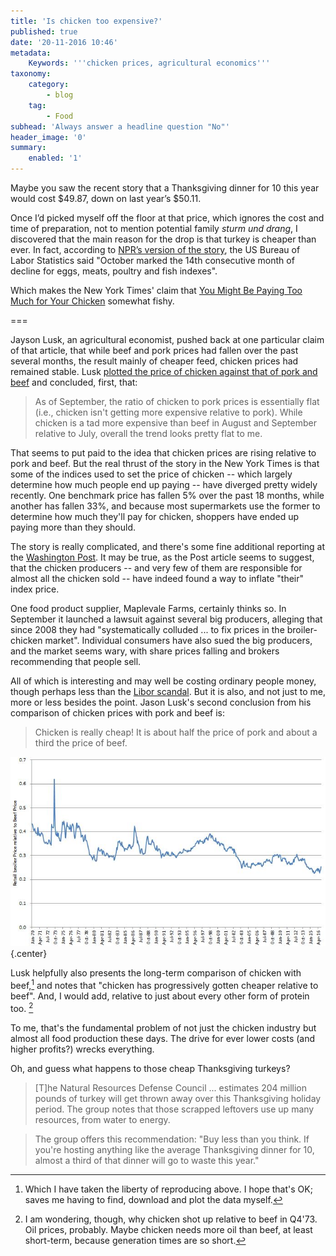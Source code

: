 ```yaml
---
title: 'Is chicken too expensive?'
published: true
date: '20-11-2016 10:46'
metadata:
    Keywords: '''chicken prices, agricultural economics'''
taxonomy:
    category:
        - blog
    tag:
        - Food
subhead: 'Always answer a headline question "No"'
header_image: '0'
summary:
    enabled: '1'
---
```


Maybe you saw the recent story that a Thanksgiving dinner for 10 this year would cost $49.87, down on last year’s $50.11. 

Once I’d picked myself off the floor at that price, which ignores the cost and time of preparation, not to mention potential family _sturm und drang_, I discovered that the main reason for the drop is that turkey is cheaper than ever. In fact, according to [NPR’s version of the story][npr], the US Bureau of Labor Statistics said "October marked the 14th consecutive month of decline for eggs, meats, poultry and fish indexes".

Which makes the New York Times' claim that [You Might Be Paying Too Much for Your Chicken][nytimes] somewhat fishy.

===

Jayson Lusk, an agricultural economist, pushed back at one particular claim of that article, that while beef and pork prices had fallen over the past several months, the result mainly of cheaper feed, chicken prices had remained stable. Lusk [plotted the price of chicken against that of pork and beef][jaysonlusk] and concluded, first, that:

> As of September, the ratio of chicken to pork prices is essentially flat (i.e., chicken isn't getting more expensive relative to pork). While chicken is a tad more expensive than beef in August and September relative to July, overall the trend looks pretty flat to me.

That seems to put paid to the idea that chicken prices are rising relative to pork and beef. But the real thrust of the story in the New York Times is that some of the indices used to set the price of chicken -- which largely determine how much people end up paying -- have diverged pretty widely recently. One benchmark price has fallen 5% over the past 18 months, while another has fallen 33%, and because most supermarkets use the former to determine how much they'll pay for chicken, shoppers have ended up paying more than they should.

The story is really complicated, and there's some fine additional reporting at the [Washington Post][washingtonpost]. It may be true, as the Post article seems to suggest, that the chicken producers -- and very few of them are responsible for almost all the chicken sold -- have indeed found a way to inflate "their" index price. 

One food product supplier, Maplevale Farms, certainly thinks so. In September it launched a lawsuit against several big producers, alleging that since 2008 they had "systematically colluded ... to fix prices in the broiler-chicken market". Individual consumers have also sued the big producers, and the market seems wary, with share prices falling and brokers recommending that people sell.

All of which is interesting and may well be costing ordinary people money, though perhaps less than the [Libor scandal][wiki]. But it is also, and not just to me, more or less besides the point. Jason Lusk's second conclusion from his comparison of chicken prices with pork and beef is:

> Chicken is really cheap! It is about half the price of pork and about a third the price of beef.

![Chicken v beef prices](1478279670423.jpeg){.center} 

Lusk helpfully also presents the long-term comparison of chicken with beef,[^2] and notes that "chicken has progressively gotten cheaper relative to beef". And, I would add, relative to just about every other form of protein too. [^1]

[^1]: I am wondering, though, why chicken shot up relative to beef in Q4'73. Oil prices, probably. Maybe chicken needs more oil than beef, at least short-term, because generation times are so short.

[^2]: Which I have taken the liberty of reproducing above. I hope that's OK; saves me having to find, download and plot the data myself.

To me, that's the fundamental problem of not just the chicken industry but almost all food production these days. The drive for ever lower costs (and higher profits?) wrecks everything.

Oh, and guess what happens to those cheap Thanksgiving turkeys?

> [T]he Natural Resources Defense Council ... estimates 204 million pounds of turkey will get thrown away over this Thanksgiving holiday period. The group notes that those scrapped leftovers use up many resources, from water to energy.

> The group offers this recommendation: "Buy less than you think. If you're hosting anything like the average Thanksgiving dinner for 10, almost a third of that dinner will go to waste this year."

[npr]: http://www.npr.org/sections/thesalt/2016/11/17/502449964/thanksgiving-dinner-is-getting-cheaper-as-grocery-prices-fall-again?utm_medium=RSS&utm_campaign=thesalt
[wiki]: https://en.wikipedia.org/wiki/Libor_scandal
[jaysonlusk]: http://jaysonlusk.com/blog/2016/11/4/chicken-price-manipulation
[nytimes]: http://www.nytimes.com/2016/11/04/business/maybe-paying-too-much-for-chicken.html
[washingtonpost]: https://www.washingtonpost.com/news/wonk/wp/2016/11/17/internal-document-supports-argument-that-u-s-chicken-prices-have-been-artificially-inflated-for-years/